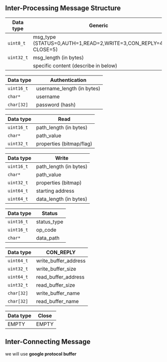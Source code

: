 ## Inter-Processing Message Structure

| Data type  | Generic                                                        |
| ---------- | ---------------------------------------------------------------|
| `uint8_t`  | msg_type (STATUS=0,AUTH=1,READ=2,WRITE=3,CON_REPLY=4, CLOSE=5) |
| `uint32_t` | msg_length (in bytes)                                          |
|            | specific content (describe in below)                           |

| Data type  | Authentication                              |
| ---------- | ------------------------------------------- |
| `uint16_t` | username_length (in bytes)                  |
| `char*`    | username                                    |
| `char[32]` | password (hash)                             |

| Data type  | Read                    |
| ---------- | ----------------------- |
| `uint16_t` | path_length (in bytes)  |
| `char*`    | path_value              |
| `uint32_t` | properties (bitmap/flag)|

| Data type  | Write                  |
| ---------- | ---------------------- |
| `uint16_t` | path_length (in bytes) |
| `char*`    | path_value             |
| `uint32_t` | properties (bitmap)    |
| `uint64_t` | starting address       |
| `uint64_t` | data_length (in bytes) |

| Data type  | Status      |
| ---------- | ----------- |
| `uint16_t` | status_type |
| `uint16_t` |   op_code   |
| `char*`    |  data_path  |

| Data type  | CON_REPLY            |
| ---------- | -------------------- |
| `uint64_t` | write_buffer_address |
| `uint32_t` | write_buffer_size    |
| `uint64_t` | read_buffer_address  |
| `uint32_t` | read_buffer_size     |
| `char[32]` | write_buffer_name    |
| `char[32]` | read_buffer_name     |

| Data type  | Close                                                 |
| ---------- | ------------------------------------------------------|
|  EMPTY     | EMPTY                                                 |


## Inter-Connecting Message

we will use **google protocol buffer**
